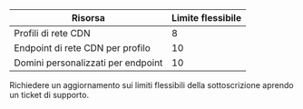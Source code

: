 
| Risorsa | Limite flessibile |
| --- | --- |
| Profili di rete CDN |8 |
| Endpoint di rete CDN per profilo |10 |
| Domini personalizzati per endpoint |10 |

Richiedere un aggiornamento sui limiti flessibili della sottoscrizione aprendo un ticket di supporto.

<!---HONumber=AcomDC_0824_2016-->